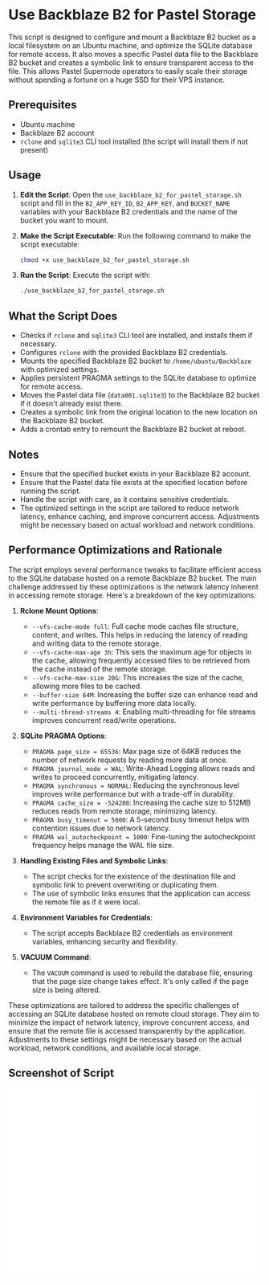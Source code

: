 # Use Backblaze B2 for Pastel Storage

This script is designed to configure and mount a Backblaze B2 bucket as a local filesystem on an Ubuntu machine, and optimize the SQLite database for remote access. It also moves a specific Pastel data file to the Backblaze B2 bucket and creates a symbolic link to ensure transparent access to the file. This allows Pastel Supernode operators to easily scale their storage without spending a fortune on a huge SSD for their VPS instance.



## Prerequisites

- Ubuntu machine
- Backblaze B2 account
- `rclone` and `sqlite3` CLI tool installed (the script will install them if not present)

## Usage

1. **Edit the Script**: Open the `use_backblaze_b2_for_pastel_storage.sh` script and fill in the `B2_APP_KEY_ID`, `B2_APP_KEY`, and `BUCKET_NAME` variables with your Backblaze B2 credentials and the name of the bucket you want to mount.

2. **Make the Script Executable**: Run the following command to make the script executable:

   ```bash
   chmod +x use_backblaze_b2_for_pastel_storage.sh
   ```

3. **Run the Script**: Execute the script with:

   ```bash
   ./use_backblaze_b2_for_pastel_storage.sh
   ```

## What the Script Does

- Checks if `rclone` and `sqlite3` CLI tool are installed, and installs them if necessary.
- Configures `rclone` with the provided Backblaze B2 credentials.
- Mounts the specified Backblaze B2 bucket to `/home/ubuntu/Backblaze` with optimized settings.
- Applies persistent PRAGMA settings to the SQLite database to optimize for remote access.
- Moves the Pastel data file (`data001.sqlite3`) to the Backblaze B2 bucket if it doesn't already exist there.
- Creates a symbolic link from the original location to the new location on the Backblaze B2 bucket.
- Adds a crontab entry to remount the Backblaze B2 bucket at reboot.

## Notes

- Ensure that the specified bucket exists in your Backblaze B2 account.
- Ensure that the Pastel data file exists at the specified location before running the script.
- Handle the script with care, as it contains sensitive credentials.
- The optimized settings in the script are tailored to reduce network latency, enhance caching, and improve concurrent access. Adjustments might be necessary based on actual workload and network conditions.

## Performance Optimizations and Rationale

The script employs several performance tweaks to facilitate efficient access to the SQLite database hosted on a remote Backblaze B2 bucket. The main challenge addressed by these optimizations is the network latency inherent in accessing remote storage. Here's a breakdown of the key optimizations:

1. **Rclone Mount Options**:
   - `--vfs-cache-mode full`: Full cache mode caches file structure, content, and writes. This helps in reducing the latency of reading and writing data to the remote storage.
   - `--vfs-cache-max-age 3h`: This sets the maximum age for objects in the cache, allowing frequently accessed files to be retrieved from the cache instead of the remote storage.
   - `--vfs-cache-max-size 20G`: This increases the size of the cache, allowing more files to be cached.
   - `--buffer-size 64M`: Increasing the buffer size can enhance read and write performance by buffering more data locally.
   - `--multi-thread-streams 4`: Enabling multi-threading for file streams improves concurrent read/write operations.

2. **SQLite PRAGMA Options**:
   - `PRAGMA page_size = 65536`: Max page size of 64KB reduces the number of network requests by reading more data at once.
   - `PRAGMA journal_mode = WAL`: Write-Ahead Logging allows reads and writes to proceed concurrently, mitigating latency.
   - `PRAGMA synchronous = NORMAL`: Reducing the synchronous level improves write performance but with a trade-off in durability.
   - `PRAGMA cache_size = -524288`: Increasing the cache size to 512MB reduces reads from remote storage, minimizing latency.
   - `PRAGMA busy_timeout = 5000`: A 5-second busy timeout helps with contention issues due to network latency.
   - `PRAGMA wal_autocheckpoint = 1000`: Fine-tuning the autocheckpoint frequency helps manage the WAL file size.

3. **Handling Existing Files and Symbolic Links**:
   - The script checks for the existence of the destination file and symbolic link to prevent overwriting or duplicating them.
   - The use of symbolic links ensures that the application can access the remote file as if it were local.

4. **Environment Variables for Credentials**:
   - The script accepts Backblaze B2 credentials as environment variables, enhancing security and flexibility.

5. **VACUUM Command**:
   - The `VACUUM` command is used to rebuild the database file, ensuring that the page size change takes effect. It's only called if the page size is being altered.

These optimizations are tailored to address the specific challenges of accessing an SQLite database hosted on remote cloud storage. They aim to minimize the impact of network latency, improve concurrent access, and ensure that the remote file is accessed transparently by the application. Adjustments to these settings might be necessary based on the actual workload, network conditions, and available local storage.

## Screenshot of Script

![Screenshot](screenshot.svg)
